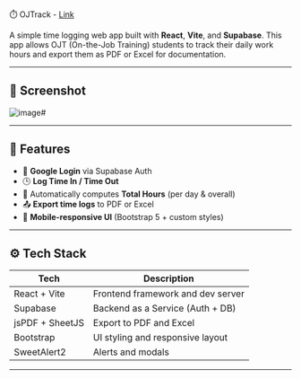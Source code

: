 ⏱️ OJTrack - [Link](https://ojtrack.vercel.app/)

A simple time logging web app built with **React**, **Vite**, and **Supabase**. This app allows OJT (On-the-Job Training) students to track their daily work hours and export them as PDF or Excel for documentation.

---

## 📸 Screenshot

![image](https://github.com/user-attachments/assets/366bf073-9663-4730-bef7-5951ade43a0c)# 

---

## 🚀 Features

- 🔐 **Google Login** via Supabase Auth
- 🕒 **Log Time In / Time Out**
- 🧮 Automatically computes **Total Hours** (per day & overall)
- 📤 **Export time logs** to PDF or Excel
- 📱 **Mobile-responsive UI** (Bootstrap 5 + custom styles)

---

## ⚙️ Tech Stack

| Tech             | Description                       |
|------------------|-----------------------------------|
| React + Vite     | Frontend framework and dev server |
| Supabase         | Backend as a Service (Auth + DB)  |
| jsPDF + SheetJS  | Export to PDF and Excel           |
| Bootstrap        | UI styling and responsive layout  |
| SweetAlert2      | Alerts and modals                 |

---
